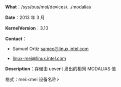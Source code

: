 **What**：/sys/bus/mei/devices/.../modalias

**Date**：2013 年 3 月

**KernelVersion**：3.10

**Contact**：

- Samuel Ortiz <sameo@linux.intel.com>

- linux-mei@linux.intel.com

**Description**：存储由 uevent 发出的相同 MODALIAS 值

格式：mei:<mei 设备名称>